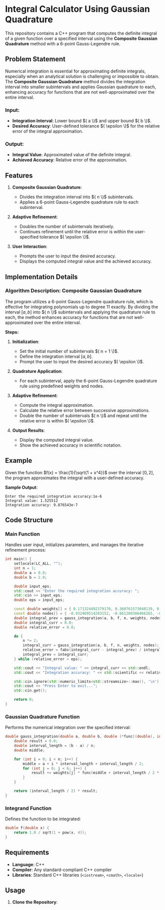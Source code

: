 # Integral Calculator Using Gaussian Quadrature

This repository contains a C++ program that computes the definite integral of a given function over a specified interval using the **Composite Gaussian Quadrature** method with a 6-point Gauss-Legendre rule.

## Problem Statement

Numerical integration is essential for approximating definite integrals, especially when an analytical solution is challenging or impossible to obtain. The **Composite Gaussian Quadrature** method divides the integration interval into smaller subintervals and applies Gaussian quadrature to each, enhancing accuracy for functions that are not well-approximated over the entire interval.

### Input:

- **Integration Interval**: Lower bound $( a \)$ and upper bound $( b \)$.
- **Desired Accuracy**: User-defined tolerance $( \epsilon \)$ for the relative error of the integral approximation.

### Output:

- **Integral Value**: Approximated value of the definite integral.
- **Achieved Accuracy**: Relative error of the approximation.

## Features

1. **Composite Gaussian Quadrature**:
   - Divides the integration interval into $( n \)$ subintervals.
   - Applies a 6-point Gauss-Legendre quadrature rule to each subinterval.

2. **Adaptive Refinement**:
   - Doubles the number of subintervals iteratively.
   - Continues refinement until the relative error is within the user-specified tolerance $( \epsilon \)$.

3. **User Interaction**:
   - Prompts the user to input the desired accuracy.
   - Displays the computed integral value and the achieved accuracy.

## Implementation Details

### Algorithm Description: Composite Gaussian Quadrature

The program utilizes a 6-point Gauss-Legendre quadrature rule, which is effective for integrating polynomials up to degree 11 exactly. By dividing the interval $[a, b]$ into $( n \)$ subintervals and applying the quadrature rule to each, the method enhances accuracy for functions that are not well-approximated over the entire interval.

**Steps:**

1. **Initialization**:
   - Set the initial number of subintervals $( n = 1 \)$.
   - Define the integration interval $[a, b]$.
   - Prompt the user to input the desired accuracy $( \epsilon \)$.

2. **Quadrature Application**:
   - For each subinterval, apply the 6-point Gauss-Legendre quadrature rule using predefined weights and nodes.

3. **Adaptive Refinement**:
   - Compute the integral approximation.
   - Calculate the relative error between successive approximations.
   - Double the number of subintervals $( n \)$ and repeat until the relative error is within $( \epsilon \)$.

4. **Output Results**:
   - Display the computed integral value.
   - Show the achieved accuracy in scientific notation.

## Example

Given the function $f(x) = \frac{1}{\sqrt{1 + x^4}}$  over the interval $[0, 2]$, the program approximates the integral with a user-defined accuracy.

**Sample Output**:

```
Enter the required integration accuracy:1e-6
Integral value: 1.525512
Integration accuracy: 9.876543e-7
```

## Code Structure

### Main Function

Handles user input, initializes parameters, and manages the iterative refinement process:

```cpp
int main() {
    setlocale(LC_ALL, "");
    int n = 1;
    double a = 0.0;
    double b = 2.0;

    double input_eps;
    std::cout << "Enter the required integration accuracy: ";
    std::cin >> input_eps;
    double eps = input_eps;

    const double weights[] = { 0.171324492379170, 0.360761573048139, 0.467913934572691, 0.467913934572691, 0.360761573048139, 0.171324492379170 };
    const double nodes[] = { -0.932469514203152, -0.661209386466265, -0.238619186083197, 0.238619186083197, 0.661209386466265, 0.932469514203152 };
    double integral_prev = gauss_integration(a, b, f, n, weights, nodes);
    double integral_curr = 0.0;
    double relative_error = 0.0;

    do {
        n *= 2;
        integral_curr = gauss_integration(a, b, f, n, weights, nodes);
        relative_error = fabs(integral_curr - integral_prev) / integral_prev;
        integral_prev = integral_curr;
    } while (relative_error > eps);

    std::cout << "Integral value: " << integral_curr << std::endl;
    std::cout << "Integration accuracy: " << std::scientific << relative_error << std::endl;

    std::cin.ignore(std::numeric_limits<std::streamsize>::max(), '\n');
    std::cout << "Press Enter to exit...";
    std::cin.get();

    return 0;
}
```

### Gaussian Quadrature Function

Performs the numerical integration over the specified interval:

```cpp
double gauss_integration(double a, double b, double (*func)(double), int n, const double* weights, const double* nodes) {
    double result = 0.0;
    double interval_length = (b - a) / n;
    double middle;

    for (int i = 0; i < n; i++) {
        middle = a + i * interval_length + interval_length / 2;
        for (int j = 0; j < 6; j++) {
            result += weights[j] * func(middle + interval_length / 2 * nodes[j]);
        }
    }

    return (interval_length / 2) * result;
}
```

### Integrand Function

Defines the function to be integrated:

```cpp
double f(double x) {
    return 1.0 / sqrt(1 + pow(x, 4));
}
```

## Requirements

- **Language**: C++
- **Compiler**: Any standard-compliant C++ compiler
- **Libraries**: Standard C++ libraries (`<iostream>`, `<cmath>`, `<locale>`)

## Usage

1. **Clone the Repository**:

   ```bash 
